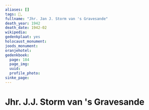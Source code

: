 ```yaml
---
aliases: []
tags: 👤, 
fullname: "Jhr. Jan J. Storm van 's Gravesande"
death_year: 1942
death_date: 1942-02
wikipedia:
gedenkplaat: yes
holocaust_monument:
joods_monument:
oranjehotel:
gedenkboek:
  page: 184
  page_img: 
  uuid: 
  profile_photo: 
sinke_page:
---
```


# Jhr. J.J. Storm van 's Gravesande
